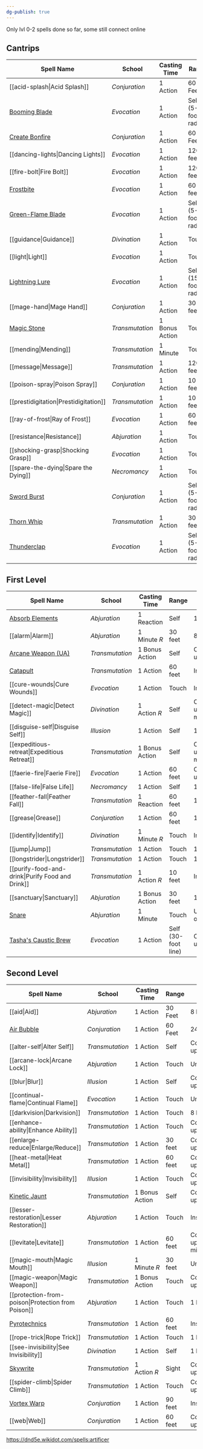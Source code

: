 ```yaml
---
dg-publish: true
---
```

Only lvl 0-2 spells done so far, some still connect online

## Cantrips
| Spell Name                                                             | School          | Casting Time   | Range                 | Duration                      | Components |     |
| ---------------------------------------------------------------------- | --------------- | -------------- | --------------------- | ----------------------------- | ---------- | --- |
| [[acid-splash\|Acid Splash]]                                           | _Conjuration_   | 1 Action       | 60 Feet               | Instantaneous                 | V, S       |     |
| [Booming Blade](https://dnd5e.wikidot.com/spell:booming-blade)         | _Evocation_     | 1 Action       | Self (5-foot radius)  | 1 round                       | S, M       |     |
| [Create Bonfire](https://dnd5e.wikidot.com/spell:create-bonfire)       | _Conjuration_   | 1 Action       | 60 Feet               | Concentration, up to 1 minute | V, S       |     |
| [[dancing-lights\|Dancing Lights]]                                     | _Evocation_     | 1 Action       | 120 feet              | Concentration up to 1 minute  | V, S, M    |     |
| [[fire-bolt\|Fire Bolt]]                                               | _Evocation_     | 1 Action       | 120 feet              | Instantaneous                 | V, S       |     |
| [Frostbite](https://dnd5e.wikidot.com/spell:frostbite)                 | _Evocation_     | 1 Action       | 60 feet               | Instantaneous                 | V, S       |     |
| [Green-Flame Blade](https://dnd5e.wikidot.com/spell:green-flame-blade) | _Evocation_     | 1 Action       | Self (5-foot radius)  | Instantaneous                 | S, M       |     |
| [[guidance\|Guidance]]                                                 | _Divination_    | 1 Action       | Touch                 | Concentration up to 1 minute  | V, S       |     |
| [[light\|Light]]                                                       | _Evocation_     | 1 Action       | Touch                 | 1 hour                        | V, M       |     |
| [Lightning Lure](https://dnd5e.wikidot.com/spell:lightning-lure)       | _Evocation_     | 1 Action       | Self (15-foot radius) | Instantaneous                 | V          |     |
| [[mage-hand\|Mage Hand]]                                               | _Conjuration_   | 1 Action       | 30 feet               | 1 minute                      | V, S       |     |
| [Magic Stone](https://dnd5e.wikidot.com/spell:magic-stone)             | _Transmutation_ | 1 Bonus Action | Touch                 | 1 minute                      | V, S       |     |
| [[mending\|Mending]]                                                   | _Transmutation_ | 1 Minute       | Touch                 | Instantaneous                 | V, S, M    |     |
| [[message\|Message]]                                                   | _Transmutation_ | 1 Action       | 120 feet              | 1 round                       | V, S, M    |     |
| [[poison-spray\|Poison Spray]]                                         | _Conjuration_   | 1 Action       | 10 feet               | Instantaneous                 | V, S       |     |
| [[prestidigitation\|Prestidigitation]]                                 | _Transmutation_ | 1 Action       | 10 feet               | Up to 1 hour                  | V, S       |     |
| [[ray-of-frost\|Ray of Frost]]                                         | _Evocation_     | 1 Action       | 60 feet               | Instantaneous                 | V, S       |     |
| [[resistance\|Resistance]]                                             | _Abjuration_    | 1 Action       | Touch                 | Concentration up to 1 minute  | V, S, M    |     |
| [[shocking-grasp\|Shocking Grasp]]                                     | _Evocation_     | 1 Action       | Touch                 | Instantaneous                 | V, S       |     |
| [[spare-the-dying\|Spare the Dying]]                                   | _Necromancy_    | 1 Action       | Touch                 | Instantaneous                 | V, S       |     |
| [Sword Burst](https://dnd5e.wikidot.com/spell:sword-burst)             | _Conjuration_   | 1 Action       | Self (5-foot radius)  | Instantaneous                 | V          |     |
| [Thorn Whip](https://dnd5e.wikidot.com/spell:thorn-whip)               | _Transmutation_ | 1 Action       | 30 feet               | Instantaneous                 | V, S, M    |     |
| [Thunderclap](https://dnd5e.wikidot.com/spell:thunderclap)             | _Evocation_     | 1 Action       | Self (5-foot radius)  | Instantaneous                 | S          |     |
## First Level
| Spell Name                                                                  | School          | Casting Time   | Range               | Duration                        | Components |
| --------------------------------------------------------------------------- | --------------- | -------------- | ------------------- | ------------------------------- | ---------- |
| [Absorb Elements](https://dnd5e.wikidot.com/spell:absorb-elements)          | _Abjuration_    | 1 Reaction     | Self                | 1 round                         | S          |
| [[alarm\|Alarm]]                                                            | _Abjuration_    | 1 Minute _R_   | 30 feet             | 8 Hours                         | V, S, M    |
| [Arcane Weapon (UA)](https://dnd5e.wikidot.com/spell:arcane-weapon)         | _Transmutation_ | 1 Bonus Action | Self                | Concentration, up to 1 hour     | V, S       |
| [Catapult](https://dnd5e.wikidot.com/spell:catapult)                        | _Transmutation_ | 1 Action       | 60 feet             | Instantaneous                   | S          |
| [[cure-wounds\|Cure Wounds]]                                                | _Evocation_     | 1 Action       | Touch               | Instantaneous                   | V, S       |
| [[detect-magic\|Detect Magic]]                                              | _Divination_    | 1 Action _R_   | Self                | Concentration, up to 10 minutes | V, S       |
| [[disguise-self\|Disguise Self]]                                            | _Illusion_      | 1 Action       | Self                | 1 hour                          | V, S       |
| [[expeditious-retreat\|Expeditious Retreat]]                                | _Transmutation_ | 1 Bonus Action | Self                | Concentration, up to 10 minutes | V, S       |
| [[faerie-fire\|Faerie Fire]]                                                | _Evocation_     | 1 Action       | 60 feet             | Concentration, up to 1 minute   | V          |
| [[false-life\|False Life]]                                                  | _Necromancy_    | 1 Action       | Self                | 1 hour                          | V, S, M    |
| [[feather-fall\|Feather Fall]]                                              | _Transmutation_ | 1 Reaction     | 60 feet             | 1 minute                        | V, M       |
| [[grease\|Grease]]                                                          | _Conjuration_   | 1 Action       | 60 feet             | 1 minute                        | V, S, M    |
| [[identify\|Identify]]                                                      | _Divination_    | 1 Minute _R_   | Touch               | Instantaneous                   | V, S, M    |
| [[jump\|Jump]]                                                              | _Transmutation_ | 1 Action       | Touch               | 1 minute                        | V, S, M    |
| [[longstrider\|Longstrider]]                                                | _Transmutation_ | 1 Action       | Touch               | 1 hour                          | V, S, M    |
| [[purify-food-and-drink\|Purify Food and Drink]]                            | _Transmutation_ | 1 Action _R_   | 10 feet             | Instantaneous                   | V, S       |
| [[sanctuary\|Sanctuary]]                                                    | _Abjuration_    | 1 Bonus Action | 30 feet             | 1 minute                        | V, S, M    |
| [Snare](https://dnd5e.wikidot.com/spell:snare)                              | _Abjuration_    | 1 Minute       | Touch               | Until dispelled or triggered    | V, S, M    |
| [Tasha's Caustic Brew](https://dnd5e.wikidot.com/spell:tashas-caustic-brew) | _Evocation_     | 1 Action       | Self (30-foot line) | Concentration, up to 1 minute   | V, S, M    |
## Second Level
| Spell Name                                                     | School          | Casting Time   | Range   | Duration                        | Components |
| -------------------------------------------------------------- | --------------- | -------------- | ------- | ------------------------------- | ---------- |
| [[aid\|Aid]]                                                   | _Abjuration_    | 1 Action       | 30 Feet | 8 hours                         | V, S, M    |
| [Air Bubble](https://dnd5e.wikidot.com/spell:air-bubble)       | _Conjuration_   | 1 Action       | 60 Feet | 24 hours                        | S          |
| [[alter-self\|Alter Self]]                                     | _Transmutation_ | 1 Action       | Self    | Concentration, up to 1 hour     | V, S       |
| [[arcane-lock\|Arcane Lock]]                                   | _Abjuration_    | 1 Action       | Touch   | Until dispelled                 | V, S, M    |
| [[blur\|Blur]]                                                 | _Illusion_      | 1 Action       | Self    | Concentration, up to 1 minute   | V          |
| [[continual-flame\|Continual Flame]]                           | _Evocation_     | 1 Action       | Touch   | Until dispelled                 | V, S, M    |
| [[darkvision\|Darkvision]]                                     | _Transmutation_ | 1 Action       | Touch   | 8 hours                         | V, S, M    |
| [[enhance-ability\|Enhance Ability]]                           | _Transmutation_ | 1 Action       | Touch   | Concentration, up to 1 hour     | V, S, M    |
| [[enlarge-reduce\|Enlarge/Reduce]]                             | _Transmutation_ | 1 Action       | 30 feet | Concentration, up to 1 minute   | V, S, M    |
| [[heat-metal\|Heat Metal]]                                     | _Transmutation_ | 1 Action       | 60 feet | Concentration, up to 1 minute   | V, S, M    |
| [[invisibility\|Invisibility]]                                 | _Illusion_      | 1 Action       | Touch   | Concentration, up to 1 hour     | V, S, M    |
| [Kinetic Jaunt](https://dnd5e.wikidot.com/spell:kinetic-jaunt) | _Transmutation_ | 1 Bonus Action | Self    | Concentration, up to 1 minute   | S          |
| [[lesser-restoration\|Lesser Restoration]]                     | _Abjuration_    | 1 Action       | Touch   | Instantaneous                   | V, S       |
| [[levitate\|Levitate]]                                         | _Transmutation_ | 1 Action       | 60 feet | Concentration, up to 10 minutes | V, S, M    |
| [[magic-mouth\|Magic Mouth]]                                   | _Illusion_      | 1 Minute _R_   | 30 feet | Until dispelled                 | V, S, M    |
| [[magic-weapon\|Magic Weapon]]                                 | _Transmutation_ | 1 Bonus Action | Touch   | Concentration, up to 1 hour     | V, S       |
| [[protection-from-poison\|Protection from Poison]]             | _Abjuration_    | 1 Action       | Touch   | 1 hour                          | V, S       |
| [Pyrotechnics](https://dnd5e.wikidot.com/spell:pyrotechnics)   | _Transmutation_ | 1 Action       | 60 feet | Instantaneous                   | V, S       |
| [[rope-trick\|Rope Trick]]                                     | _Transmutation_ | 1 Action       | Touch   | 1 hour                          | V, S, M    |
| [[see-invisibility\|See Invisibility]]                         | _Divination_    | 1 Action       | Self    | 1 hour                          | V, S, M    |
| [Skywrite](https://dnd5e.wikidot.com/spell:skywrite)           | _Transmutation_ | 1 Action _R_   | Sight   | Concentration, up to 1 day      | V, S       |
| [[spider-climb\|Spider Climb]]                                 | _Transmutation_ | 1 Action       | Touch   | Concentration, up to 1 hour     | V, S, M    |
| [Vortex Warp](https://dnd5e.wikidot.com/spell:vortex-warp)     | _Conjuration_   | 1 Action       | 90 feet | Instantaneous                   | V, S       |
| [[web\|Web]]                                                   | _Conjuration_   | 1 Action       | 60 feet | Concentration, up to 1 hour     | V, S, M    |
https://dnd5e.wikidot.com/spells:artificer
